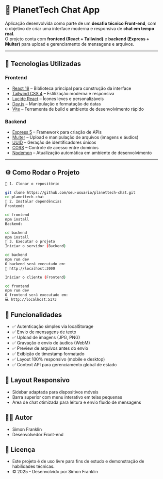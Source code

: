 # 💬 PlanetTech Chat App

Aplicação desenvolvida como parte de um **desafio técnico Front-end**, com o objetivo de criar uma interface moderna e responsiva de **chat em tempo real**.  
O projeto conta com **frontend (React + Tailwind)** e **backend (Express + Multer)** para upload e gerenciamento de mensagens e arquivos.

---

## 🚀 Tecnologias Utilizadas

### **Frontend**

- [React 19](https://react.dev) – Biblioteca principal para construção da interface
- [Tailwind CSS 4](https://tailwindcss.com) – Estilização moderna e responsiva
- [Lucide React](https://lucide.dev) – Ícones leves e personalizáveis
- [Day.js](https://day.js.org) – Manipulação e formatação de datas
- [Vite](https://vitejs.dev) – Ferramenta de build e ambiente de desenvolvimento rápido

### **Backend**

- [Express 5](https://expressjs.com) – Framework para criação de APIs
- [Multer](https://github.com/expressjs/multer) – Upload e manipulação de arquivos (imagens e áudios) 
- [UUID](https://www.npmjs.com/package/uuid) – Geração de identificadores únicos
- [CORS](https://www.npmjs.com/package/cors) – Controle de acesso entre domínios
- [Nodemon](https://nodemon.io) – Atualização automática em ambiente de desenvolvimento

---

## ⚙️ Como Rodar o Projeto

```bash
🔹 1. Clonar o repositório

git clone https://github.com/seu-usuario/planettech-chat.git
cd planettech-chat
🔹 2. Instalar dependências
Frontend:

cd frontend
npm install
Backend:

cd backend
npm install
🔹 3. Executar o projeto
Iniciar o servidor (Backend)

cd backend
npm run dev
O backend será executado em:
📡 http://localhost:3000

Iniciar o cliente (Frontend)

cd frontend
npm run dev
O frontend será executado em:
💻 http://localhost:5173

```

## 🧠 Funcionalidades

- ✅ Autenticação simples via localStorage
- ✅ Envio de mensagens de texto
- ✅ Upload de imagens (JPG, PNG)
- ✅ Gravação e envio de áudios (WebM)
- ✅ Preview de arquivos antes do envio
- ✅ Exibição de timestamp formatado
- ✅ Layout 100% responsivo (mobile e desktop)
- ✅ Context API para gerenciamento global de estado

## 📱 Layout Responsivo

- Sidebar adaptada para dispositivos móveis
- Barra superior com menu interativo em telas pequenas
- Área de chat otimizada para leitura e envio fluído de mensagens

## 🧑‍💻 Autor
- Simon Franklin
- Desenvolvedor Front-end

## 📝 Licença
- Este projeto é de uso livre para fins de estudo e demonstração de habilidades técnicas.
- © 2025 - Desenvolvido por Simon Franklin
